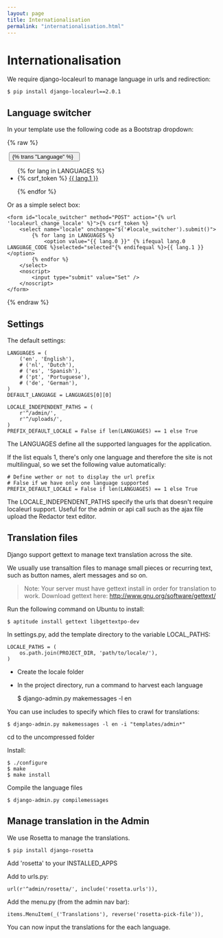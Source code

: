```yaml
---
layout: page
title: Internationalisation
permalink: "internationalisation.html"
---
```


Internationalisation
====================

We require django-localeurl to manage language in urls and redirection:

    $ pip install django-localeurl==2.0.1

Language switcher
-----------------

In your template use the following code as a Bootstrap dropdown:

{% raw %} 
    <div class="btn-group pull-right">
      <span class="btn"><img src="/static/admin/img/flags/{{LANGUAGE_CODE}}.png" alt=""></span>
      <button class="btn dropdown-toggle" data-toggle="dropdown">
        {% trans "Language" %} &nbsp; <span class="caret"></span>
      </button>
      <ul class="dropdown-menu">
        {% for lang in LANGUAGES %}
        <li class="{% ifequal lang.0 LANGUAGE_CODE %}active{% endifequal %}">
            <form class="locale_switcher" method="POST" action="{% url 'localeurl_change_locale' %}">{% csrf_token %}
                <input type="hidden" name="locale" value="{{ lang.0 }}" />
                <a href="#" onclick="$(this).parent().submit()">{{ lang.1 }}</a>
            </form>
        </li>
        {% endfor %} 
      </ul>
    </div>

Or as a simple select box:

    <form id="locale_switcher" method="POST" action="{% url 'localeurl_change_locale' %}">{% csrf_token %}
        <select name="locale" onchange="$('#locale_switcher').submit()">
            {% for lang in LANGUAGES %}
                <option value="{{ lang.0 }}" {% ifequal lang.0 LANGUAGE_CODE %}selected="selected"{% endifequal %}>{{ lang.1 }}</option>
            {% endfor %}
        </select>
        <noscript>
            <input type="submit" value="Set" />
        </noscript>
    </form>
{% endraw %}  

Settings
--------

The default settings:

    LANGUAGES = (
        ('en', 'English'),
        # ('nl', 'Dutch'),
        # ('es', 'Spanish'),
        # ('pt', 'Portuguese'),
        # ('de', 'German'),
    )
    DEFAULT_LANGUAGE = LANGUAGES[0][0]

    LOCALE_INDEPENDENT_PATHS = (
        r'^/admin/',
        r'^/uploads/',
    )
    PREFIX_DEFAULT_LOCALE = False if len(LANGUAGES) == 1 else True


The LANGUAGES define all the supported languages for the application.

If the list equals 1, there's only one language and therefore the site is not multilingual, so we set the following value automatically:

    # Define wether or not to display the url prefix
    # False if we have only one language supported
    PREFIX_DEFAULT_LOCALE = False if len(LANGUAGES) == 1 else True
    
The LOCALE_INDEPENDENT_PATHS specify the urls that doesn't require localeurl support. Useful for the admin or api call such as the ajax file upload the Redactor text editor.


Translation files
-----------------

Django support gettext to manage text translation across the site.

We usually use transaltion files to manage small pieces or recurring text, such as button names, alert messages and so on.


> Note: Your server must have gettext install in order for translation to work. Download gettext here: http://www.gnu.org/software/gettext/

Run the following command on Ubuntu to install:

    $ aptitude install gettext libgettextpo-dev 


In settings.py, add the template directory to the variable LOCAL_PATHS:

    LOCALE_PATHS = (
        os.path.join(PROJECT_DIR, 'path/to/locale/'),
    )

- Create the locale folder
- In the project directory, run a command to harvest each language

    $ django-admin.py makemessages -l en

You can use includes to specify which files to crawl for translations:

    $ django-admin.py makemessages -l en -i "templates/admin*"



cd to the uncompressed folder

Install:

    $ ./configure
    $ make
    $ make install

Compile the language files

    $ django-admin.py compilemessages


Manage translation in the Admin
-------------------------------

We use Rosetta to manage the translations.

    $ pip install django-rosetta


Add 'rosetta' to your INSTALLED_APPS

Add to urls.py:

    url(r'^admin/rosetta/', include('rosetta.urls')),

Add the menu.py (from the admin nav bar):

    items.MenuItem(_('Translations'), reverse('rosetta-pick-file')),

You can now input the translations for the each language.
